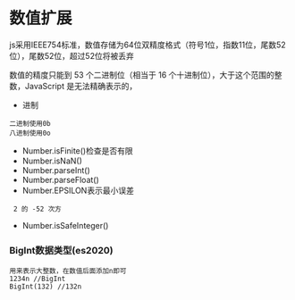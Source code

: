# 数值扩展

js采用IEEE754标准，数值存储为64位双精度格式（符号1位，指数11位，尾数52位），尾数52位，超过52位将被丢弃

数值的精度只能到 53 个二进制位（相当于 16 个十进制位），大于这个范围的整数，JavaScript 是无法精确表示的，

- 进制

```
二进制使用0b
八进制使用0o
```

- Number.isFinite()检查是否有限
- Number.isNaN()
- Number.parseInt()
- Number.parseFloat()
- Number.EPSILON表示最小误差

```
 2 的 -52 次方
```

- Number.isSafeInteger()



### BigInt数据类型(es2020)

```
用来表示大整数，在数值后面添加n即可
1234n //BigInt
BigInt(132) //132n
```

